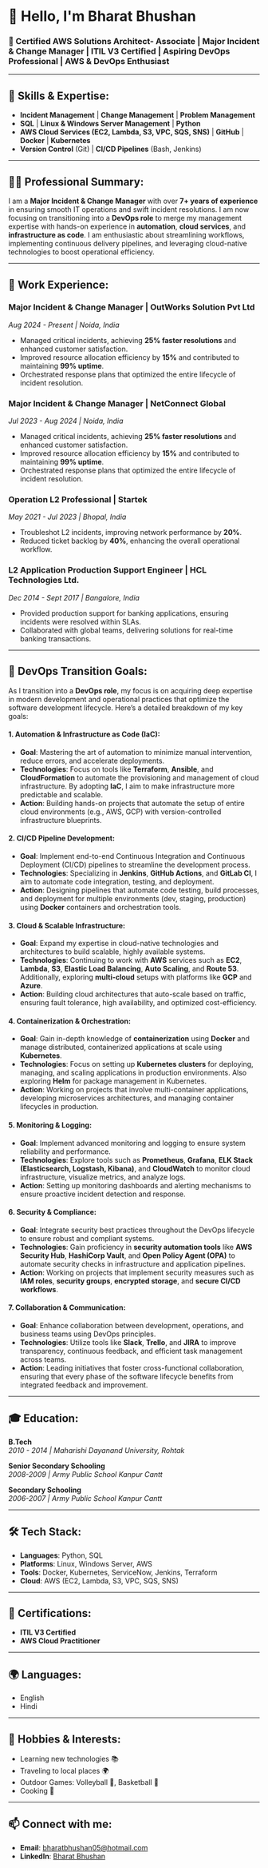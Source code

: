 # 👋 Hello, I'm Bharat Bhushan

### 🚀 Certified AWS Solutions Architect- Associate | Major Incident & Change Manager | ITIL V3 Certified | Aspiring DevOps Professional | AWS & DevOps Enthusiast

---

## 🔧 **Skills & Expertise**:
- **Incident Management** | **Change Management** | **Problem Management**
- **SQL** | **Linux & Windows Server Management** | **Python**
- **AWS Cloud Services (EC2, Lambda, S3, VPC, SQS, SNS)** | **GitHub** | **Docker** | **Kubernetes**
- **Version Control** (Git) | **CI/CD Pipelines** (Bash, Jenkins)

---

## 👨‍💻 **Professional Summary**:
I am a **Major Incident & Change Manager** with over **7+ years of experience** in ensuring smooth IT operations and swift incident resolutions. I am now focusing on transitioning into a **DevOps role** to merge my management expertise with hands-on experience in **automation**, **cloud services**, and **infrastructure as code**. I am enthusiastic about streamlining workflows, implementing continuous delivery pipelines, and leveraging cloud-native technologies to boost operational efficiency.

---

## 💼 **Work Experience**:

### **Major Incident & Change Manager | OutWorks Solution Pvt Ltd**  
*Aug 2024 - Present | Noida, India*  
- Managed critical incidents, achieving **25% faster resolutions** and enhanced customer satisfaction.
- Improved resource allocation efficiency by **15%** and contributed to maintaining **99% uptime**.
- Orchestrated response plans that optimized the entire lifecycle of incident resolution.

### **Major Incident & Change Manager | NetConnect Global**  
*Jul 2023 - Aug 2024 | Noida, India*  
- Managed critical incidents, achieving **25% faster resolutions** and enhanced customer satisfaction.
- Improved resource allocation efficiency by **15%** and contributed to maintaining **99% uptime**.
- Orchestrated response plans that optimized the entire lifecycle of incident resolution.

### **Operation L2 Professional | Startek**  
*May 2021 - Jul 2023 | Bhopal, India*  
- Troubleshot L2 incidents, improving network performance by **20%**.
- Reduced ticket backlog by **40%**, enhancing the overall operational workflow.

### **L2 Application Production Support Engineer | HCL Technologies Ltd.**  
*Dec 2014 - Sept 2017 | Bangalore, India*  
- Provided production support for banking applications, ensuring incidents were resolved within SLAs.
- Collaborated with global teams, delivering solutions for real-time banking transactions.

---

## 🎯 **DevOps Transition Goals**:

As I transition into a **DevOps role**, my focus is on acquiring deep expertise in modern development and operational practices that optimize the software development lifecycle. Here’s a detailed breakdown of my key goals:

#### 1. **Automation & Infrastructure as Code (IaC)**:
   - **Goal**: Mastering the art of automation to minimize manual intervention, reduce errors, and accelerate deployments.
   - **Technologies**: Focus on tools like **Terraform**, **Ansible**, and **CloudFormation** to automate the provisioning and management of cloud infrastructure. By adopting **IaC**, I aim to make infrastructure more predictable and scalable.
   - **Action**: Building hands-on projects that automate the setup of entire cloud environments (e.g., AWS, GCP) with version-controlled infrastructure blueprints.

#### 2. **CI/CD Pipeline Development**:
   - **Goal**: Implement end-to-end Continuous Integration and Continuous Deployment (CI/CD) pipelines to streamline the development process.
   - **Technologies**: Specializing in **Jenkins**, **GitHub Actions**, and **GitLab CI**, I aim to automate code integration, testing, and deployment.
   - **Action**: Designing pipelines that automate code testing, build processes, and deployment for multiple environments (dev, staging, production) using **Docker** containers and orchestration tools.

#### 3. **Cloud & Scalable Infrastructure**:
   - **Goal**: Expand my expertise in cloud-native technologies and architectures to build scalable, highly available systems.
   - **Technologies**: Continuing to work with **AWS** services such as **EC2**, **Lambda**, **S3**, **Elastic Load Balancing**, **Auto Scaling**, and **Route 53**. Additionally, exploring **multi-cloud** setups with platforms like **GCP** and **Azure**.
   - **Action**: Building cloud architectures that auto-scale based on traffic, ensuring fault tolerance, high availability, and optimized cost-efficiency.

#### 4. **Containerization & Orchestration**:
   - **Goal**: Gain in-depth knowledge of **containerization** using **Docker** and manage distributed, containerized applications at scale using **Kubernetes**.
   - **Technologies**: Focus on setting up **Kubernetes clusters** for deploying, managing, and scaling applications in production environments. Also exploring **Helm** for package management in Kubernetes.
   - **Action**: Working on projects that involve multi-container applications, developing microservices architectures, and managing container lifecycles in production.

#### 5. **Monitoring & Logging**:
   - **Goal**: Implement advanced monitoring and logging to ensure system reliability and performance.
   - **Technologies**: Explore tools such as **Prometheus**, **Grafana**, **ELK Stack (Elasticsearch, Logstash, Kibana)**, and **CloudWatch** to monitor cloud infrastructure, visualize metrics, and analyze logs.
   - **Action**: Setting up monitoring dashboards and alerting mechanisms to ensure proactive incident detection and response.

#### 6. **Security & Compliance**:
   - **Goal**: Integrate security best practices throughout the DevOps lifecycle to ensure robust and compliant systems.
   - **Technologies**: Gain proficiency in **security automation tools** like **AWS Security Hub**, **HashiCorp Vault**, and **Open Policy Agent (OPA)** to automate security checks in infrastructure and application pipelines.
   - **Action**: Working on projects that implement security measures such as **IAM roles**, **security groups**, **encrypted storage**, and **secure CI/CD workflows**.

#### 7. **Collaboration & Communication**:
   - **Goal**: Enhance collaboration between development, operations, and business teams using DevOps principles.
   - **Technologies**: Utilize tools like **Slack**, **Trello**, and **JIRA** to improve transparency, continuous feedback, and efficient task management across teams.
   - **Action**: Leading initiatives that foster cross-functional collaboration, ensuring that every phase of the software lifecycle benefits from integrated feedback and improvement.
  
---

## 🎓 **Education**:
**B.Tech**  
*2010 - 2014 | Maharishi Dayanand University, Rohtak*

**Senior Secondary Schooling**  
*2008-2009 | Army Public School Kanpur Cantt*

**Secondary Schooling**  
*2006-2007 | Army Public School Kanpur Cantt*

---

## 🛠 **Tech Stack**:
- **Languages**: Python, SQL
- **Platforms**: Linux, Windows Server, AWS
- **Tools**: Docker, Kubernetes, ServiceNow, Jenkins, Terraform
- **Cloud**: AWS (EC2, Lambda, S3, VPC, SQS, SNS)

---

## 📜 **Certifications**:
- **ITIL V3 Certified**
- **AWS Cloud Practitioner**

---

## 🌍 **Languages**:
- English
- Hindi

---

## 🎯 **Hobbies & Interests**:
- Learning new technologies 📚
- Traveling to local places 🌍
- Outdoor Games: Volleyball 🏐, Basketball 🏀
- Cooking 🍳

---

## 📫 **Connect with me**:
- **Email**: bharatbhushan05@hotmail.com
- **LinkedIn**: [Bharat Bhushan](https://www.linkedin.com/in/bharat-bhushan-754277324/)  
